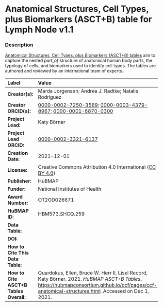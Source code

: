 # Anatomical Structures, Cell Types, plus Biomarkers (ASCT+B) table for Lymph Node v1.1

### Description
[Anatomical Structures, Cell Types, plus Biomarkers (ASCT+B) tables](https://hubmapconsortium.github.io/ccf/pages/ccf-anatomical-structures.html) aim to capture the nested *part_of* structure of anatomical human body parts, the typology of cells, and biomarkers used to identify cell types. The tables are authored and reviewed by an international team of experts.

| Label | Value |
| :------------- |:-------------|
| **Creator(s):** | Marda Jorgensen; Andrea J. Radtke; Natalie Rodriguez |
| **Creator ORCID(s):** | [0000-0002-7250-3569](https://orcid.org/0000-0002-7250-3569); [0000-0003-4379-8967](https://orcid.org/0000-0003-4379-8967); [0000-0001-6870-0300](https://orcid.org/0000-0001-6870-0300) |
| **Project Lead:** | Katy B&ouml;rner |
| **Project Lead ORCID:** | [0000-0002-3321-6137](https://orcid.org/0000-0002-3321-6137) |
| **Creation Date:** | 2021-12-01 |
| **License:** | Creative Commons Attribution 4.0 International ([CC BY 4.0](https://creativecommons.org/licenses/by/4.0/)) |
| **Publisher:** | HuBMAP |
| **Funder:** | National Institutes of Health |
| **Award Number:** | OT2OD026671 |
| **HuBMAP ID:** | HBM573.SHCQ.259 |
| **Data Table:** |   |
| **DOI:** |  |
| **How to Cite This Data Table:** |  |
| **How to Cite ASCT+B Tables Overall:** | Quardokus, Ellen, Bruce W. Herr II, Lisel Record, Katy B&ouml;rner. 2021. *HuBMAP ASCT+B Tables*. https://hubmapconsortium.github.io/ccf/pages/ccf-anatomical-structures.html. Accessed on Dec 1, 2021. |
